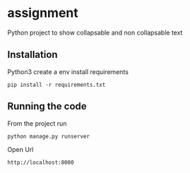 # assignment
Python project to show collapsable and non collapsable text
## Installation
Python3
create a env 
install requirements

```pip install -r requirements.txt```

## Running the code
From the project run 

```python manage.py runserver```

Open Url

```http://localhost:8000```


